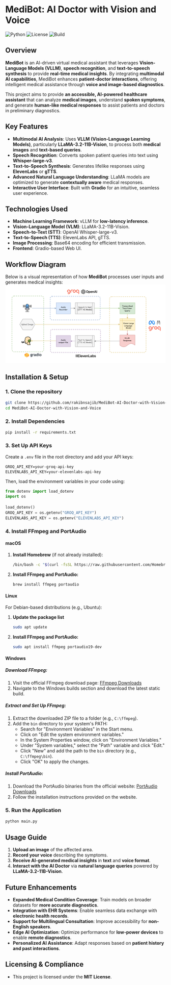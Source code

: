 # MediBot: AI Doctor with Vision and Voice
![Python](https://img.shields.io/badge/Python-3.12%2B-blue.svg)
![License](https://img.shields.io/badge/License-MIT-green.svg)
![Build](https://img.shields.io/badge/Build-Passing-brightgreen.svg)
## Overview
**MediBot** is an AI-driven virtual medical assistant that leverages **Vision-Language Models (VLLM)**, **speech recognition**, and **text-to-speech synthesis** to provide **real-time medical insights**. By integrating **multimodal AI capabilities**, MediBot enhances **patient-doctor interactions**, offering intelligent medical assistance through **voice and image-based diagnostics**. 

This project aims to provide **an accessible, AI-powered healthcare assistant** that can analyze **medical images**, understand **spoken symptoms**, and generate **human-like medical responses** to assist patients and doctors in preliminary diagnostics.

## Key Features
- **Multimodal AI Analysis**: Uses **VLLM (Vision-Language Learning Models)**, particularly **LLaMA-3.2-11B-Vision**, to process both **medical images** and **text-based queries**.
- **Speech Recognition**: Converts spoken patient queries into text using **Whisper-large-v3**.
- **Text-to-Speech Synthesis**: Generates lifelike responses using **ElevenLabs** or **gTTS**.
- **Advanced Natural Language Understanding**: LLaMA models are optimized to generate **contextually aware** medical responses.
- **Interactive User Interface**: Built with **Gradio** for an intuitive, seamless user experience.

## Technologies Used
- **Machine Learning Framework**: vLLM for **low-latency inference**.
- **Vision-Language Model (VLM)**: LLaMA-3.2-11B-Vision.
- **Speech-to-Text (STT)**: OpenAI Whisper-large-v3.
- **Text-to-Speech (TTS)**: ElevenLabs API, gTTS.
- **Image Processing**: Base64 encoding for efficient transmission.
- **Frontend**: Gradio-based Web UI.

## Workflow Diagram
Below is a visual representation of how **MediBot** processes user inputs and generates medical insights:
![MediBot Workflow](images/medibot-workflow.png)

## Installation & Setup
### 1. Clone the repository
```bash
git clone https://github.com/rakibnsajib/MediBot-AI-Doctor-with-Vision-and-Voice.git
cd MediBot-AI-Doctor-with-Vision-and-Voice
```

### 2. Install Dependencies
```bash
pip install -r requirements.txt
```

### 3. Set Up API Keys
Create a `.env` file in the root directory and add your API keys:
```env
GROQ_API_KEY=your-groq-api-key
ELEVENLABS_API_KEY=your-elevenlabs-api-key
```
Then, load the environment variables in your code using:
```python
from dotenv import load_dotenv
import os

load_dotenv()
GROQ_API_KEY = os.getenv("GROQ_API_KEY")
ELEVENLABS_API_KEY = os.getenv("ELEVENLABS_API_KEY")
```

### 4. Install FFmpeg and PortAudio

#### macOS
1. **Install Homebrew** (if not already installed):
   ```bash
   /bin/bash -c "$(curl -fsSL https://raw.githubusercontent.com/Homebrew/install/HEAD/install.sh)"
   ```
2. **Install FFmpeg and PortAudio:**
   ```bash
   brew install ffmpeg portaudio
   ```

#### Linux
For Debian-based distributions (e.g., Ubuntu):
1. **Update the package list**
   ```bash
   sudo apt update
   ```
2. **Install FFmpeg and PortAudio:**
   ```bash
   sudo apt install ffmpeg portaudio19-dev
   ```

#### Windows
##### Download FFmpeg:
1. Visit the official FFmpeg download page: [FFmpeg Downloads](https://ffmpeg.org/download.html)
2. Navigate to the Windows builds section and download the latest static build.

##### Extract and Set Up FFmpeg:
1. Extract the downloaded ZIP file to a folder (e.g., `C:\ffmpeg`).
2. Add the `bin` directory to your system's PATH:
   - Search for "Environment Variables" in the Start menu.
   - Click on "Edit the system environment variables."
   - In the System Properties window, click on "Environment Variables."
   - Under "System variables," select the "Path" variable and click "Edit."
   - Click "New" and add the path to the `bin` directory (e.g., `C:\ffmpeg\bin`).
   - Click "OK" to apply the changes.

##### Install PortAudio:
1. Download the PortAudio binaries from the official website: [PortAudio Downloads](http://www.portaudio.com/download.html)
2. Follow the installation instructions provided on the website.

### 5. Run the Application
```bash
python main.py
````

## Usage Guide
1. **Upload an image** of the affected area.
2. **Record your voice** describing the symptoms.
3. **Receive AI-generated medical insights** in **text** and **voice format**.
4. **Interact with the AI Doctor** via **natural language queries** powered by **LLaMA-3.2-11B-Vision**.


## Future Enhancements
- **Expanded Medical Condition Coverage**: Train models on broader datasets for **more accurate diagnostics**.
- **Integration with EHR Systems**: Enable seamless data exchange with **electronic health records**.
- **Support for Multilingual Consultation**: Improve accessibility for **non-English speakers**.
- **Edge AI Optimization**: Optimize performance for **low-power devices** to enable **remote diagnostics**.
- **Personalized AI Assistance**: Adapt responses based on **patient history and past interactions**.


## Licensing & Compliance
- This project is licensed under the **MIT License**.

